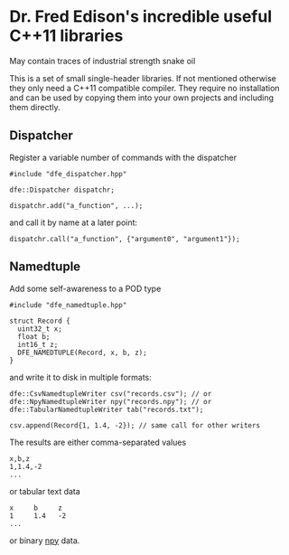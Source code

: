 Dr. Fred Edison's incredible useful C++11 libraries
===================================================
May contain traces of industrial strength snake oil

This is a set of small single-header libraries. If not mentioned
otherwise they only need a C++11 compatible compiler. They require no
installation and can be used by copying them into your own projects and
including them directly.

Dispatcher
----------

Register a variable number of commands with the dispatcher

    #include "dfe_dispatcher.hpp"

    dfe::Dispatcher dispatchr;

    dispatchr.add("a_function", ...);

and call it by name at a later point:

    dispatchr.call("a_function", {"argument0", "argument1"});

Namedtuple
----------

Add some self-awareness to a POD type

    #include "dfe_namedtuple.hpp"

    struct Record {
      uint32_t x;
      float b;
      int16_t z;
      DFE_NAMEDTUPLE(Record, x, b, z);
    }

and write it to disk in multiple formats:

    dfe::CsvNamedtupleWriter csv("records.csv"); // or
    dfe::NpyNamedtupleWriter npy("records.npy"); // or
    dfe::TabularNamedtupleWriter tab("records.txt");

    csv.append(Record{1, 1.4, -2}); // same call for other writers

The results are either comma-separated values

    x,b,z
    1,1.4,-2
    ...

or tabular text data

    x     b     z
    1     1.4   -2
    ...

or binary [npy](https://docs.scipy.org/doc/numpy/neps/npy-format.html) data.
